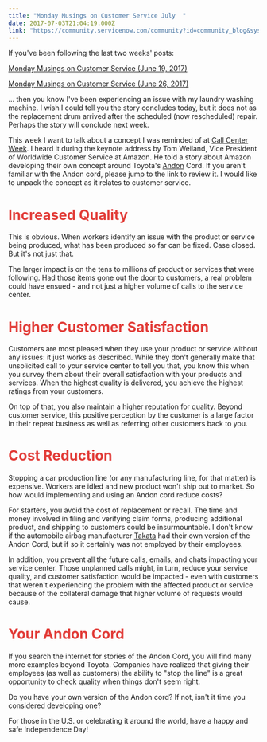 ```yaml
---
title: "Monday Musings on Customer Service July  "
date: 2017-07-03T21:04:19.000Z
link: "https://community.servicenow.com/community?id=community_blog&sys_id=9fbc6e25dbd0dbc01dcaf3231f9619b0"
---
```

<p>If you've been following the last two weeks' posts:</p><p></p><p><a title="Monday Musings on Customer Service (June 19, 2017)" __default_attr="6891" __jive_macro_name="blogpost" class="jive_macro jive_macro_blogpost" data-orig-content="Monday Musings on Customer Service (June 19, 2017)" data-renderedposition="52_8_362_16" href="/community?id=community_blog&sys_id=2cdd26e9dbd0dbc01dcaf3231f9619d1">Monday Musings on Customer Service (June 19, 2017)</a> </p><p><a title="Monday Musings on Customer Service (June 26, 2017)" __default_attr="6913" __jive_macro_name="blogpost" class="jive_macro jive_macro_blogpost" data-orig-content="Monday Musings on Customer Service (June 26, 2017)" data-renderedposition="73_8_362_16" href="/community?id=community_blog&sys_id=f2dd2ae9dbd0dbc01dcaf3231f9619a8">Monday Musings on Customer Service (June 26, 2017)</a> </p><p></p><p>... then you know I've been experiencing an issue with my laundry washing machine. I wish I could tell you the story concludes today, but it does not as the replacement drum arrived after the scheduled (now rescheduled) repair. Perhaps the story will conclude next week.</p><p></p><p>This week I want to talk about a concept I was reminded of at <a title="ww.callcenterweek.com/" href="https://www.callcenterweek.com/">Call Center Week</a>. I heard it during the keynote address by Tom Weiland, Vice President of Worldwide Customer Service at Amazon. He told a story about Amazon developing their own concept around Toyota's <a title="n.wikipedia.org/wiki/Andon_(manufacturing)" href="https://en.wikipedia.org/wiki/Andon_(manufacturing)">Andon</a> Cord. If you aren't familiar with the Andon cord, please jump to the link to review it. I would like to unpack the concept as it relates to customer service.</p><p></p><h1><span style="color: #e23d39;">Increased Quality</span></h1><p>This is obvious. When workers identify an issue with the product or service being produced, what has been produced so far can be fixed. Case closed. But it's not just that.</p><p></p><p>The larger impact is on the tens to millions of product or services that were following. Had those items gone out the door to customers, a real problem could have ensued - and not just a higher volume of calls to the service center.</p><p></p><h1><span style="color: #e23d39;">Higher Customer Satisfaction</span></h1><p>Customers are most pleased when they use your product or service without any issues: it just works as described. While they don't generally make that unsolicited call to your service center to tell you that, you know this when you survey them about their overall satisfaction with your products and services. When the highest quality is delivered, you achieve the highest ratings from your customers.</p><p></p><p>On top of that, you also maintain a higher reputation for quality. Beyond customer service, this positive perception by the customer is a large factor in their repeat business as well as referring other customers back to you.</p><p></p><h1><span style="color: #e23d39;">Cost Reduction</span></h1><p>Stopping a car production line (or any manufacturing line, for that matter) is expensive. Workers are idled and new product won't ship out to market. So how would implementing and using an Andon cord reduce costs? </p><p></p><p>For starters, you avoid the cost of replacement or recall. The time and money involved in filing and verifying claim forms, producing additional product, and shipping to customers could be insurmountable. I don't know if the automobile airbag manufacturer <a title="ney.cnn.com/2017/06/25/news/companies/takata-bankruptcy/index.html" href="http://money.cnn.com/2017/06/25/news/companies/takata-bankruptcy/index.html">Takata</a> had their own version of the Andon Cord, but if so it certainly was not employed by their employees.</p><p></p><p>In addition, you prevent all the future calls, emails, and chats impacting your service center. Those unplanned calls might, in turn, reduce your service quality, and customer satisfaction would be impacted - even with customers that weren't experiencing the problem with the affected product or service because of the collateral damage that higher volume of requests would cause.</p><p></p><h1><span style="color: #e23d39;">Your Andon Cord</span></h1><p>If you search the internet for stories of the Andon Cord, you will find many more examples beyond Toyota. Companies have realized that giving their employees (as well as customers) the ability to "stop the line" is a great opportunity to check quality when things don't seem right.</p><p></p><p>Do you have your own version of the Andon cord? If not, isn't it time you considered developing one? </p><p></p><p>For those in the U.S. or celebrating it around the world, have a happy and safe Independence Day!</p>